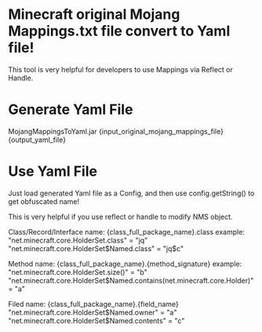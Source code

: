 # Minecraft original Mojang Mappings.txt file convert to Yaml file!

This tool is very helpful for developers to use Mappings via Reflect or Handle.

# Generate Yaml File

MojangMappingsToYaml.jar {input_original_mojang_mappings_file} {output_yaml_file}

# Use Yaml File

Just load generated Yaml file as a Config, and then use config.getString() to get obfuscated name!

This is very helpful if you use reflect or handle to modify NMS object.

Class/Record/Interface name: {class_full_package_name}.class
example: 
"net.minecraft.core.HolderSet.class" = "jq"
"net.minecraft.core.HolderSet$Named.class" = "jq$c"

Method name: {class_full_package_name}.{method_signature}
example: 
"net.minecraft.core.HolderSet.size()" = "b"
"net.minecraft.core.HolderSet$Named.contains(net.minecraft.core.Holder)" = "a"

Filed name: {class_full_package_name}.{field_name}
"net.minecraft.core.HolderSet$Named.owner" = "a"
"net.minecraft.core.HolderSet$Named.contents" = "c"